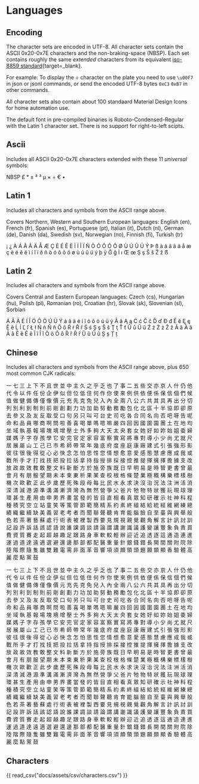 <h1>Languages</h1>

## Encoding

The character sets are encoded in UTF-8. All character sets contain the ASCII 0x20-0x7E characters and the non-braking-space (NBSP). Each set contains roughly the same *extended* characters from its equivalent [iso-8859 standard](https://en.wikipedia.org/wiki/ISO/IEC_8859){target=_blank}.

For example: To display the &#x00F7; character on the plate you need to use `\u00F7` in json or jsonl commands, or send the encoded UTF-8 bytes `0xC3` `0xB7` in other commands.

All character sets also contain about 100 standaard Material Design Icons for home automation use.

The default font in pre-compiled binaries is Roboto-Condensed-Regular with the Latin 1 character set. There is no support for right-to-left scipts.

## Ascii

Includes all ASCII 0x20-0x7E characters extended with these 11 *universal* symbols: 

NBSP
&#x00A3;
&#x00B0;
&#x00B1;
&#x00B2;
&#x00B3;
&#x00B5;
&#x00D7;
&#x00F7;
&#x20AC;
&#x2022;


## Latin 1

Includes all characters and symbols from the ASCII range above.

Covers Northern, Western and Southern European languages: English (en), French (fr), Spanish (es), Portuguese (pt), Italian (it), Dutch (nl), German (de), Danish (da), Swedish (sv), Norwegian (no), Finnish (fi), Turkish (tr)

&#x00A1;
&#x00BF;
&#x00C0;
&#x00C1;
&#x00C2;
&#x00C3;
&#x00C4;
&#x00C5;
&#x00C6;
&#x00C7;
&#x00C8;
&#x00C9;
&#x00CA;
&#x00CB;
&#x00CC;
&#x00CD;
&#x00CE;
&#x00CF;
&#x00D1;
&#x00D2;
&#x00D3;
&#x00D4;
&#x00D5;
&#x00D6;
&#x00D8;
&#x00D9;
&#x00DA;
&#x00DB;
&#x00DC;
&#x00DD;
&#x00DE;
&#x00DF;
&#x00E0;
&#x00E1;
&#x00E2;
&#x00E3;
&#x00E4;
&#x00E5;
&#x00E6;
&#x00E7;
&#x00E8;
&#x00E9;
&#x00EA;
&#x00EB;
&#x00EC;
&#x00ED;
&#x00EE;
&#x00EF;
&#x00F0;
&#x00F1;
&#x00F2;
&#x00F3;
&#x00F4;
&#x00F5;
&#x00F6;
&#x00F8;
&#x00F9;
&#x00FA;
&#x00FB;
&#x00FC;
&#x00FD;
&#x00FE;
&#x00FF;
&#x011E;
&#x011F;
&#x0130;
&#x0131;
&#x0152;
&#x0153;
&#x015E;
&#x015F;
&#x0160;
&#x0161;
&#x017D;
&#x017E;
&#x1E9E;


## Latin 2

Includes all characters and symbols from the ASCII range above.

Covers Central and Eastern European languages: Czech (cs), Hungarian (hu), Polish (pl), Romanian (ro), Croatian (hr), Slovak (sk), Slovenian (sl), Sorbian

&#x00C1;
&#x00C2;
&#x00C4;
&#x00C9;
&#x00CD;
&#x00CE;
&#x00D3;
&#x00D4;
&#x00D6;
&#x00DA;
&#x00DC;
&#x00DD;
&#x00E1;
&#x00E2;
&#x00E4;
&#x00E9;
&#x00ED;
&#x00EE;
&#x00F3;
&#x00F4;
&#x00F6;
&#x00FA;
&#x00FC;
&#x00FD;
&#x0102;
&#x0103;
&#x0104;
&#x0105;
&#x0106;
&#x0107;
&#x010C;
&#x010D;
&#x010E;
&#x010F;
&#x0110;
&#x0111;
&#x0114;
&#x0115;
&#x0118;
&#x0119;
&#x011A;
&#x011B;
&#x0139;
&#x013A;
&#x013D;
&#x013E;
&#x0141;
&#x0142;
&#x0143;
&#x0144;
&#x0147;
&#x0148;
&#x0150;
&#x0151;
&#x0154;
&#x0155;
&#x0158;
&#x0159;
&#x015A;
&#x015B;
&#x015E;
&#x015F;
&#x0160;
&#x0161;
&#x0162;
&#x0163;
&#x0164;
&#x0165;
&#x016E;
&#x016F;
&#x0170;
&#x0171;
&#x0179;
&#x017A;
&#x017B;
&#x017C;
&#x017D;
&#x017E;<!-- Serbo-Croatian Digraphs: Usually written as separate letters
&#x01C4;
&#x01C5;
&#x01C6;
&#x01C7;
&#x01C8;
&#x01C9;
&#x01CA;
&#x01CB;
&#x01CC;
-->
&#x01CD;
&#x01CE;
&#x0200;
&#x0201;
&#x0202;
&#x0203;
&#x0204;
&#x0205;
&#x0206;
&#x0207;
&#x0208;
&#x0209;
&#x020A;
&#x020B;
&#x020C;
&#x020D;
&#x020E;
&#x020F;
&#x0210;
&#x0211;
&#x0212;
&#x0213;
&#x0214;
&#x0215;
&#x0216;
&#x0217;
&#x0218;
&#x0219;
&#x021A;
&#x021B;


## Chinese

Includes all characters and symbols from the ASCII range above, plus 650 most common CJK radicals:

&#x4E00;
&#x4E03;
&#x4E09;
&#x4E0A;
&#x4E0B;
&#x4E0D;
&#x4E14;
&#x4E16;
&#x4E26;
&#x4E2D;
&#x4E3B;
&#x4E45;
&#x4E4B;
&#x4E4E;
&#x4E4F;
&#x4E5F;
&#x4E86;
&#x4E8B;
&#x4E8C;
&#x4E94;
&#x4E9B;
&#x4EA4;
&#x4EA6;
&#x4EAC;
&#x4EBA;
&#x4EC0;
&#x4ECD;
&#x4ED6;
&#x4EE3;
&#x4EE4;
&#x4EE5;
&#x4EF6;
&#x4EFB;
&#x4EFD;
&#x4F01;
&#x4F0A;
&#x4F3C;
&#x4F46;
&#x4F4D;
&#x4F4E;
&#x4F4F;
&#x4F55;
&#x4F5C;
&#x4F60;
&#x4F7F;
&#x4F86;
&#x4F8B;
&#x4F9B;
&#x4F9D;
&#x4FBF;
&#x4FC2;
&#x4FDD;
&#x4FE1;
&#x500B;
&#x5011;
&#x5019;
&#x503C;
&#x505A;
&#x5065;
&#x5099;
&#x50B3;
&#x50C5;
&#x50CF;
&#x50F9;
&#x5143;
&#x5145;
&#x5148;
&#x514B;
&#x514D;
&#x5152;
&#x5165;
&#x5167;
&#x5168;
&#x5169;
&#x516B;
&#x516C;
&#x516D;
&#x5171;
&#x5176;
&#x5177;
&#x518D;
&#x51FA;
&#x5206;
&#x5207;
&#x5217;
&#x5225;
&#x5229;
&#x5230;
&#x5236;
&#x5247;
&#x524D;
&#x525B;
&#x5275;
&#x5283;
&#x529B;
&#x529F;
&#x52A0;
&#x52A9;
&#x52AA;
&#x52D5;
&#x52D9;
&#x52F5;
&#x5305;
&#x5316;
&#x5317;
&#x5340;
&#x5341;
&#x534A;
&#x5354;
&#x5373;
&#x537B;
&#x539F;
&#x53BB;
&#x53C3;
&#x53C8;
&#x53CA;
&#x53CB;
&#x53CD;
&#x53D6;
&#x53D7;
&#x53E3;
&#x53E5;
&#x53E6;
&#x53EA;
&#x53EB;
&#x53EF;
&#x53F0;
&#x53F2;
&#x53F8;
&#x5403;
&#x5404;
&#x5408;
&#x540C;
&#x540D;
&#x5411;
&#x5426;
&#x5427;
&#x5440;
&#x544A;
&#x5462;
&#x547D;
&#x548C;
&#x54C1;
&#x54E1;
&#x54EA;
&#x5546;
&#x554A;
&#x554F;
&#x5566;
&#x5584;
&#x559C;
&#x559D;
&#x55AE;
&#x55CE;
&#x55EF;
&#x561B;
&#x56B4;
&#x56DB;
&#x56DE;
&#x56E0;
&#x570B;
&#x570D;
&#x5712;
&#x5718;
&#x571F;
&#x5728;
&#x5730;
&#x5747;
&#x5750;
&#x57DF;
&#x57F7;
&#x57FA;
&#x5831;
&#x5834;
&#x584A;
&#x5883;
&#x589E;
&#x58D3;
&#x58EB;
&#x5916;
&#x591A;
&#x5920;
&#x5927;
&#x5929;
&#x592A;
&#x592E;
&#x5957;
&#x5973;
&#x5979;
&#x597D;
&#x5982;
&#x59B3;
&#x59CB;
&#x59D0;
&#x59D4;
&#x5A66;
&#x5A92;
&#x5ABD;
&#x5B50;
&#x5B57;
&#x5B58;
&#x5B69;
&#x5B78;
&#x5B83;
&#x5B89;
&#x5B8C;
&#x5B98;
&#x5B9A;
&#x5BB6;
&#x5BB9;
&#x5BCC;
&#x5BDF;
&#x5BE6;
&#x5BEB;
&#x5C07;
&#x5C08;
&#x5C0D;
&#x5C0E;
&#x5C0F;
&#x5C11;
&#x5C1A;
&#x5C24;
&#x5C31;
&#x5C3A;
&#x5C45;
&#x5C55;
&#x5C6C;
&#x5C71;
&#x5DE5;
&#x5DF1;
&#x5DF2;
&#x5E02;
&#x5E0C;
&#x5E2B;
&#x5E36;
&#x5E38;
&#x5E74;
&#x5E7E;
&#x5E95;
&#x5E9C;
&#x5EA6;
&#x5EA7;
&#x5EAD;
&#x5EB7;
&#x5EE0;
&#x5EFA;
&#x5F0F;
&#x5F15;
&#x5F35;
&#x5F37;
&#x5F62;
&#x5F71;
&#x5F7C;
&#x5F80;
&#x5F88;
&#x5F8C;
&#x5F97;
&#x5F9E;
&#x5FC3;
&#x5FC5;
&#x5FEB;
&#x5FF5;
&#x600E;
&#x6015;
&#x601D;
&#x6027;
&#x60A8;
&#x60C5;
&#x60F3;
&#x6108;
&#x610F;
&#x611B;
&#x611F;
&#x614B;
&#x6167;
&#x616E;
&#x61C9;
&#x6210;
&#x6211;
&#x6216;
&#x6230;
&#x6240;
&#x624B;
&#x624D;
&#x6253;
&#x627E;
&#x6280;
&#x628A;
&#x6295;
&#x62C9;
&#x62EC;
&#x62FF;
&#x6301;
&#x6307;
&#x6388;
&#x6392;
&#x63A1;
&#x63A5;
&#x63A7;
&#x63A8;
&#x63D0;
&#x63EE;
&#x64C1;
&#x64C7;
&#x64D4;
&#x64DA;
&#x652F;
&#x6539;
&#x653E;
&#x653F;
&#x6545;
&#x6548;
&#x6559;
&#x6562;
&#x6574;
&#x6587;
&#x6599;
&#x65B0;
&#x65B7;
&#x65B9;
&#x65BC;
&#x65BD;
&#x65C1;
&#x65CF;
&#x65E2;
&#x65E5;
&#x65E9;
&#x660E;
&#x6613;
&#x662F;
&#x6642;
&#x667A;
&#x66F4;
&#x66F8;
&#x66FE;
&#x6700;
&#x6703;
&#x6708;
&#x6709;
&#x670B;
&#x670D;
&#x671B;
&#x671F;
&#x672A;
&#x672C;
&#x675F;
&#x6771;
&#x6790;
&#x679C;
&#x67D0;
&#x67E5;
&#x6821;
&#x6839;
&#x683C;
&#x689D;
&#x695A;
&#x696D;
&#x6975;
&#x6982;
&#x69CB;
&#x6A02;
&#x6A19;
&#x6A23;
&#x6A39;
&#x6A5F;
&#x6B21;
&#x6B50;
&#x6B61;
&#x6B63;
&#x6B64;
&#x6B65;
&#x6B72;
&#x6B77;
&#x6B7B;
&#x6B8A;
&#x6BB5;
&#x6BCD;
&#x6BCF;
&#x6BD4;
&#x6C11;
&#x6C34;
&#x6C38;
&#x6C42;
&#x6C7A;
&#x6C92;
&#x6CBB;
&#x6CC1;
&#x6CD5;
&#x6CE8;
&#x6D32;
&#x6D3B;
&#x6D88;
&#x6DF1;
&#x6E05;
&#x6E1B;
&#x6E2F;
&#x6E90;
&#x6E96;
&#x6E9D;
&#x6EFF;
&#x6F38;
&#x6FDF;
&#x7063;
&#x70BA;
&#x7121;
&#x7136;
&#x71DF;
&#x722D;
&#x7236;
&#x7238;
&#x7247;
&#x7260;
&#x7269;
&#x7279;
&#x72C0;
&#x7372;
&#x73A9;
&#x73FE;
&#x7403;
&#x7406;
&#x74B0;
&#x751A;
&#x751F;
&#x7522;
&#x7528;
&#x7531;
&#x7533;
&#x7537;
&#x754C;
&#x756B;
&#x7576;
&#x767C;
&#x7684;
&#x7686;
&#x76EE;
&#x76F4;
&#x76F8;
&#x770B;
&#x771F;
&#x773E;
&#x77E5;
&#x7814;
&#x78BA;
&#x793A;
&#x793E;
&#x795E;
&#x79D1;
&#x7A0B;
&#x7A2E;
&#x7A4D;
&#x7A76;
&#x7A7A;
&#x7ACB;
&#x7AD9;
&#x7AE5;
&#x7B11;
&#x7B49;
&#x7B56;
&#x7BA1;
&#x7BC0;
&#x7BC4;
&#x7C21;
&#x7CBE;
&#x7CFB;
&#x7D04;
&#x7D20;
&#x7D42;
&#x7D44;
&#x7D50;
&#x7D66;
&#x7D71;
&#x7D93;
&#x7DAD;
&#x7DB2;
&#x7DF4;
&#x7E3D;
&#x7E3E;
&#x7E54;
&#x7E7C;
&#x7E8C;
&#x7F3A;
&#x7F8E;
&#x7FA9;
&#x7FD2;
&#x8001;
&#x8003;
&#x8005;
&#x800C;
&#x805E;
&#x806F;
&#x8072;
&#x807D;
&#x80AF;
&#x80B2;
&#x80FD;
&#x8166;
&#x81C9;
&#x81EA;
&#x81F3;
&#x81FA;
&#x8207;
&#x8208;
&#x8209;
&#x822C;
&#x8272;
&#x82E5;
&#x8336;
&#x8457;
&#x85DD;
&#x8607;
&#x8655;
&#x884C;
&#x8853;
&#x8868;
&#x88AB;
&#x88E1;
&#x88FD;
&#x897F;
&#x8981;
&#x898B;
&#x898F;
&#x8996;
&#x89AA;
&#x89BA;
&#x89C0;
&#x89D2;
&#x89E3;
&#x8A00;
&#x8A08;
&#x8A0A;
&#x8A0E;
&#x8A13;
&#x8A18;
&#x8A2D;
&#x8A31;
&#x8A34;
&#x8A71;
&#x8A72;
&#x8A8D;
&#x8A9E;
&#x8AAA;
&#x8AB0;
&#x8AB2;
&#x8ABF;
&#x8AC7;
&#x8ACB;
&#x8AD6;
&#x8B02;
&#x8B1B;
&#x8B1D;
&#x8B58;
&#x8B70;
&#x8B77;
&#x8B8A;
&#x8B93;
&#x8C50;
&#x8C61;
&#x8CA0;
&#x8CAC;
&#x8CB7;
&#x8CBB;
&#x8CC7;
&#x8CEA;
&#x8CFD;
&#x8D70;
&#x8D77;
&#x8D85;
&#x8D8A;
&#x8DA3;
&#x8DB3;
&#x8DDF;
&#x8DEF;
&#x8EAB;
&#x8ECA;
&#x8EDF;
&#x8F03;
&#x8F15;
&#x8FA6;
&#x8FCE;
&#x8FD1;
&#x8FFD;
&#x900F;
&#x9010;
&#x9019;
&#x901A;
&#x9020;
&#x9023;
&#x9032;
&#x904B;
&#x904E;
&#x9053;
&#x9054;
&#x9060;
&#x9069;
&#x9078;
&#x907F;
&#x9084;
&#x908A;
&#x90A3;
&#x90E8;
&#x90FD;
&#x914D;
&#x91AB;
&#x91CD;
&#x91CF;
&#x91DD;
&#x9280;
&#x9322;
&#x932F;
&#x9577;
&#x958B;
&#x9593;
&#x95DC;
&#x9644;
&#x9662;
&#x9664;
&#x9678;
&#x968E;
&#x969B;
&#x96A8;
&#x96BB;
&#x96D6;
&#x96D9;
&#x96E3;
&#x96FB;
&#x9700;
&#x975E;
&#x9762;
&#x9769;
&#x97F3;
&#x97FF;
&#x9805;
&#x9808;
&#x9817;
&#x9818;
&#x982D;
&#x984C;
&#x9858;
&#x985E;
&#x986F;
&#x9999;
&#x9A57;
&#x9AD4;
&#x9AD8;
&#x9E97;
&#x9EBC;
&#x9EDE;
&#x9EE8;
&#x9F13;



一 
七 
三 
上 
下 
不 
且 
世 
並 
中 
主 
久 
之 
乎 
乏 
也 
了 
事 
二 
五 
些 
交 
亦 
京 
人 
什 
仍 
他 
代 
令 
以 
件 
任 
份 
企 
伊 
似 
但 
位 
低 
住 
何 
作 
你 
使 
來 
例 
供 
依 
便 
係 
保 
信 
個 
們 
候 
值 
做 
健 
備 
傳 
僅 
像 
價 
元 
充 
先 
克 
免 
兒 
入 
內 
全 
兩 
八 
公 
六 
共 
其 
具 
再 
出 
分 
切 
列 
別 
利 
到 
制 
則 
前 
剛 
創 
劃 
力 
功 
加 
助 
努 
動 
務 
勵 
包 
化 
北 
區 
十 
半 
協 
即 
卻 
原 
去 
參 
又 
及 
友 
反 
取 
受 
口 
句 
另 
只 
叫 
可 
台 
史 
司 
吃 
各 
合 
同 
名 
向 
否 
吧 
呀 
告 
呢 
命 
和 
品 
員 
哪 
商 
啊 
問 
啦 
善 
喜 
喝 
單 
嗎 
嗯 
嘛 
嚴 
四 
回 
因 
國 
圍 
園 
團 
土 
在 
地 
均 
坐 
域 
執 
基 
報 
場 
塊 
境 
增 
壓 
士 
外 
多 
夠 
大 
天 
太 
央 
套 
女 
她 
好 
如 
妳 
始 
姐 
委 
婦 
媒 
媽 
子 
字 
存 
孩 
學 
它 
安 
完 
官 
定 
家 
容 
富 
察 
實 
寫 
將 
專 
對 
導 
小 
少 
尚 
尤 
就 
尺 
居 
展 
屬 
山 
工 
己 
已 
市 
希 
師 
帶 
常 
年 
幾 
底 
府 
度 
座 
庭 
康 
廠 
建 
式 
引 
張 
強 
形 
影 
彼 
往 
很 
後 
得 
從 
心 
必 
快 
念 
怎 
怕 
思 
性 
您 
情 
想 
愈 
意 
愛 
感 
態 
慧 
慮 
應 
成 
我 
或 
戰 
所 
手 
才 
打 
找 
技 
把 
投 
拉 
括 
拿 
持 
指 
授 
排 
採 
接 
控 
推 
提 
揮 
擁 
擇 
擔 
據 
支 
改 
放 
政 
故 
效 
教 
敢 
整 
文 
料 
新 
斷 
方 
於 
施 
旁 
族 
既 
日 
早 
明 
易 
是 
時 
智 
更 
書 
曾 
最 
會 
月 
有 
朋 
服 
望 
期 
未 
本 
束 
東 
析 
果 
某 
查 
校 
根 
格 
條 
楚 
業 
極 
概 
構 
樂 
標 
樣 
樹 
機 
次 
歐 
歡 
正 
此 
步 
歲 
歷 
死 
殊 
段 
母 
每 
比 
民 
水 
永 
求 
決 
沒 
治 
況 
法 
注 
洲 
活 
消 
深 
清 
減 
港 
源 
準 
溝 
滿 
漸 
濟 
灣 
為 
無 
然 
營 
爭 
父 
爸 
片 
牠 
物 
特 
狀 
獲 
玩 
現 
球 
理 
環 
甚 
生 
產 
用 
由 
申 
男 
界 
畫 
當 
發 
的 
皆 
目 
直 
相 
看 
真 
眾 
知 
研 
確 
示 
社 
神 
科 
程 
種 
積 
究 
空 
立 
站 
童 
笑 
等 
策 
管 
節 
範 
簡 
精 
系 
約 
素 
終 
組 
結 
給 
統 
經 
維 
網 
練 
總 
績 
織 
繼 
續 
缺 
美 
義 
習 
老 
考 
者 
而 
聞 
聯 
聲 
聽 
肯 
育 
能 
腦 
臉 
自 
至 
臺 
與 
興 
舉 
般 
色 
若 
茶 
著 
藝 
蘇 
處 
行 
術 
表 
被 
裡 
製 
西 
要 
見 
規 
視 
親 
覺 
觀 
角 
解 
言 
計 
訊 
討 
訓 
記 
設 
許 
訴 
話 
該 
認 
語 
說 
誰 
課 
調 
談 
請 
論 
謂 
講 
謝 
識 
議 
護 
變 
讓 
豐 
象 
負 
責 
買 
費 
資 
質 
賽 
走 
起 
超 
越 
趣 
足 
跟 
路 
身 
車 
軟 
較 
輕 
辦 
迎 
近 
追 
透 
逐 
這 
通 
造 
連 
進 
運 
過 
道 
達 
遠 
適 
選 
避 
還 
邊 
那 
部 
都 
配 
醫 
重 
量 
針 
銀 
錢 
錯 
長 
開 
間 
關 
附 
院 
除 
陸 
階 
際 
隨 
隻 
雖 
雙 
難 
電 
需 
非 
面 
革 
音 
響 
項 
須 
頗 
領 
頭 
題 
願 
類 
顯 
香 
驗 
體 
高 
麗 
麼 
點 
黨 
鼓 



<!--
## Character Sets

- latin-1: West European languages: French (fr), Spanish (es), Catalan (ca), Basque (eu), Portuguese (pt), Italian (it), Albanian (sq), Rhaeto-Romanic (rm), Dutch (nl), German (de), Danish (da), Swedish (sv), Norwegian (no), Finnish (fi), Faroese (fo), Icelandic (is), Irish (ga), Scottish (gd), and English (en), incidentally also Afrikaans (af) and Swahili (sw), Australia and much of Africa
- latin-2: Central and Eastern Europe: Czech (cs), Hungarian (hu), Polish (pl), Romanian (ro), Croatian (hr), Slovak (sk), Slovenian (sl), Sorbian
- latin-3: Esperanto (eo) and Maltese
- iso-8859-4 (latin4): Superseeded by Latin6
- iso-8859-5: Cyrillic letters for Bulgarian (bg), Byelorussian (be), Macedonian (mk), Russian (ru), Serbian (sr) and Ukrainian (uk).
- iso-8859-7:  Greek
- ISO-8859-9 (Latin5): Turkish
- iso-8859-10 (latin6): Latin6 rearranged the Latin4 characters, dropped some symbols and the Latvian ŗ, added the last missing Inuit (Greenlandic Eskimo) and non-Skolt Sami (Lappish) letters and reintroduced the Icelandic ðýþ to cover the entire Nordic area.
- iso-8859-11: Thai
- iso-8859-13 (latin7): Baltic Rim and re-establish the Latvian (lv) support
- iso-8859-14 (latin8): Adds Gaelic and Welsh (cy) letters to cover all Celtic languages. 
- iso-8859-15 (latin9): Update Latin1 by replacing the less needed symbols ¦¨´¸¼½¾ with forgotten French and Finnish letters and placing the U+20AC Euro sign in the cell =A4 of the former international currency sign ¤.
-->


## Characters

{{ read_csv("docs/assets/csv/characters.csv") }}

